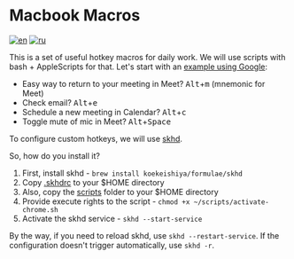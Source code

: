 # Macbook Macros

[![en](https://img.shields.io/badge/lang-English%20%F0%9F%87%AC%F0%9F%87%A7-white)](README.md)
[![ru](https://img.shields.io/badge/%D1%8F%D0%B7%D1%8B%D0%BA-%D0%A0%D1%83%D1%81%D1%81%D0%BA%D0%B8%D0%B9%20%F0%9F%87%B7%F0%9F%87%BA-white)](README.RU.md)

This is a set of useful hotkey macros for daily work. We will use scripts with bash + AppleScripts for that. Let's start with an [example using Google](./.skhdrc):

- Easy way to return to your meeting in Meet? <kbd>Alt</kbd>+<kbd>m</kbd> (mnemonic for Meet)
- Check email? <kbd>Alt</kbd>+<kbd>e</kbd>
- Schedule a new meeting in Calendar? <kbd>Alt</kbd>+<kbd>c</kbd>
- Toggle mute of mic in Meet? <kbd>Alt</kbd>+<kbd>Space</kbd>

To configure custom hotkeys, we will use [skhd](https://github.com/koekeishiya/skhd).

So, how do you install it?

1. First, install skhd - `brew install koekeishiya/formulae/skhd`
2. Copy [.skhdrc](./.skhdrc) to your $HOME directory
3. Also, copy the [scripts](/scripts/) folder to your $HOME directory
4. Provide execute rights to the script - `chmod +x ~/scripts/activate-chrome.sh`
5. Activate the skhd service - `skhd --start-service`

By the way, if you need to reload skhd, use `skhd --restart-service`. If the configuration doesn't trigger automatically, use `skhd -r`.
